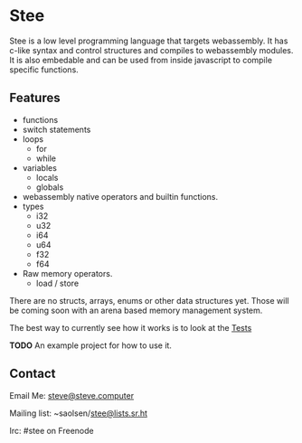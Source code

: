 # Stee

Stee is a low level programming language that targets webassembly.
It has c-like syntax and control structures and compiles to webassembly modules.
It is also embedable and can be used from inside javascript to compile specific functions.

## Features

* functions
* switch statements
* loops
    * for
    * while
* variables
    * locals
    * globals
* webassembly native operators and builtin functions.
* types
    * i32
    * u32
    * i64
    * u64
    * f32
    * f64
* Raw memory operators.
    * load / store

There are no structs, arrays, enums or other data structures yet. Those will be coming soon with an arena based memory management system. 

The best way to currently see how it works is to look at the [Tests](https://github.com/saolsen/stee/blob/master/stee/tests/wasm_test.rs)

**TODO** An example project for how to use it.

## Contact

Email Me: steve@steve.computer

Mailing list: ~saolsen/stee@lists.sr.ht

Irc: #stee on Freenode
